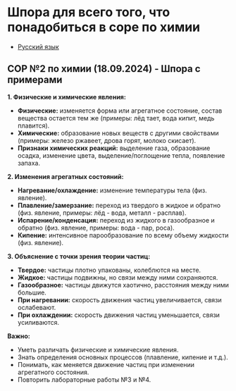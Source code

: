 # Шпора для всего того, что понадобиться в соре по химии

* [Русский язык](RUSSIAN-EPTA.md)

## СОР №2 по химии (18.09.2024) -  Шпора с примерами

**1. Физические и химические явления:**

* **Физические:**  изменяется форма или агрегатное состояние,  состав вещества остается тем же (примеры:  лёд тает, вода кипит,  медь плавится).
* **Химические:**  образование новых веществ с другими свойствами (примеры:  железо ржавеет,  дрова горят,  молоко скисает).
* **Признаки химических реакций:**  выделение газа,  образование осадка,  изменение цвета,  выделение/поглощение тепла,  появление запаха.

**2.  Изменения агрегатных состояний:**

* **Нагревание/охлаждение:**  изменение температуры тела (физ. явление).
* **Плавление/замерзание:**  переход из твердого в жидкое и обратно (физ. явление,  примеры:  лёд - вода,  металл - расплав).
* **Испарение/конденсация:**  переход из жидкого в газообразное и обратно (физ. явление, примеры:  вода - пар,  роса).
* **Кипение:**  интенсивное парообразование по всему объему жидкости (физ. явление).


**3.  Объяснение с точки зрения теории частиц:**

* **Твердое:**  частицы плотно упакованы,  колеблются на месте.
* **Жидкое:**  частицы подвижны,  но связи между ними сохраняются.
* **Газообразное:**  частицы движутся хаотично,  расстояния между ними большие.
* **При нагревании:**  скорость движения частиц увеличивается,  связи ослабевают.
* **При охлаждении:**  скорость движения частиц уменьшается,  связи усиливаются.


**Важно:**

* Уметь различать физические и химические явления.
* Знать определения основных процессов (плавление, кипение и т.д.).
* Понимать, как меняется движение частиц при изменении агрегатного состояния.
* Повторить  лабораторные работы №3 и №4.

